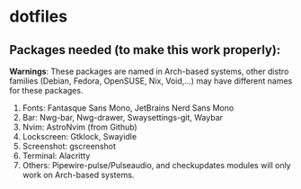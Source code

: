 # dotfiles
## Packages needed (to make this work properly):
__**Warnings**__: These packages are named in Arch-based systems, other distro families (Debian, Fedora, OpenSUSE, Nix, Void,...) may have different names for these packages.
1. Fonts: Fantasque Sans Mono, JetBrains Nerd Sans Mono
2. Bar: Nwg-bar, Nwg-drawer, Swaysettings-git, Waybar
3. Nvim: AstroNvim (from Github)
4. Lockscreen: Gtklock, Swayidle
5. Screenshot: gscreenshot
6. Terminal: Alacritty
7. Others: Pipewire-pulse/Pulseaudio, and checkupdates modules will only work on Arch-based systems.
